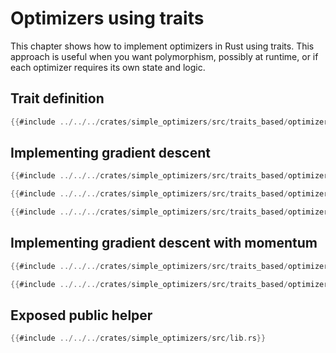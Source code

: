 # Optimizers using traits

This chapter shows how to implement optimizers in Rust using traits. This approach is useful when you want polymorphism, possibly at runtime, or if each optimizer requires its own state and logic.

## Trait definition

```rust
{{#include ../../../crates/simple_optimizers/src/traits_based/optimizers.rs:optimizer_trait}}
```

## Implementing gradient descent

```rust
{{#include ../../../crates/simple_optimizers/src/traits_based/optimizers.rs:gd_struct}}
```

```rust
{{#include ../../../crates/simple_optimizers/src/traits_based/optimizers.rs:impl_optimizer_gd}}
```

```rust
{{#include ../../../crates/simple_optimizers/src/traits_based/optimizers.rs:impl_optimizer_gd_update}}
```

## Implementing gradient descent with momentum

```rust
{{#include ../../../crates/simple_optimizers/src/traits_based/optimizers.rs:momentum_struct}}
```

```rust
{{#include ../../../crates/simple_optimizers/src/traits_based/optimizers.rs:impl_optimizer_momentum}}
```

## Exposed public helper

```rust
{{#include ../../../crates/simple_optimizers/src/lib.rs}}
```